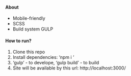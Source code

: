 #### About
* Mobile-friendly
* SCSS
* Build system GULP


#### How to run?
1. Clone this repo
2. Install dependencies: ‘npm i ’
3. ‘gulp’ - to develope, ‘gulp build’ - to build
4. Site will be available by this url: http://localhost:3000/